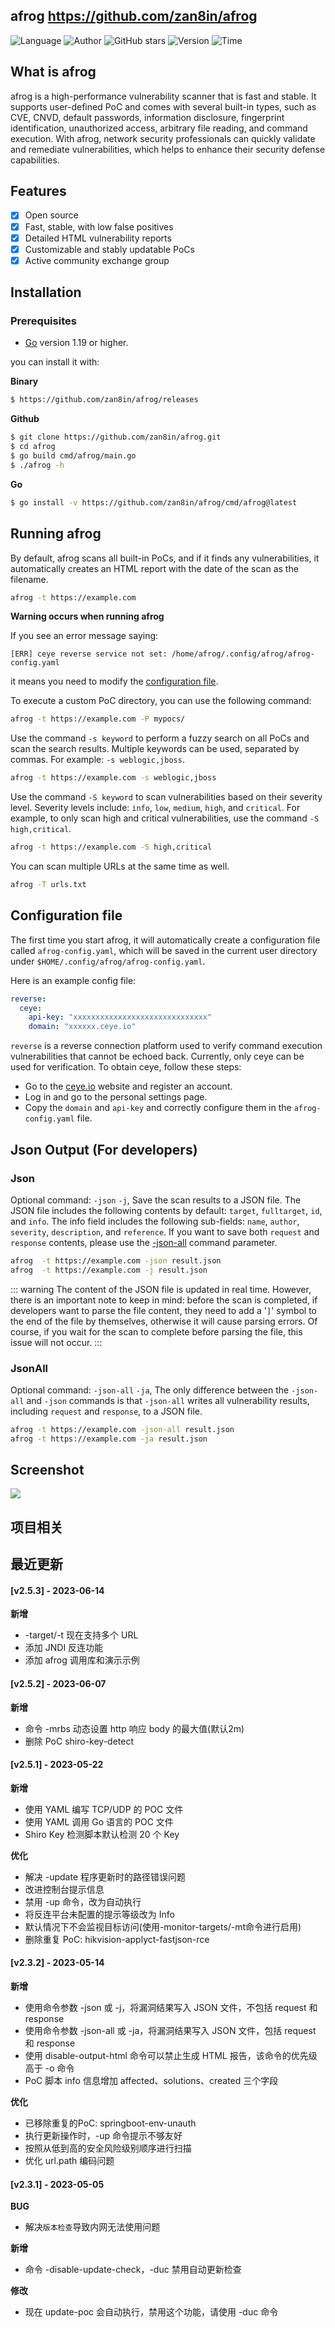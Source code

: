 ## afrog <https://github.com/zan8in/afrog>
<!--auto_detail_badge_begin_0b490ffb61b26b45de3ea5d7dd8a582e-->
![Language](https://img.shields.io/badge/Language-Golang-blue)
![Author](https://img.shields.io/badge/Author-zan8in-orange)
![GitHub stars](https://img.shields.io/github/stars/zan8in/afrog.svg?style=flat&logo=github)
![Version](https://img.shields.io/badge/Version-V2.5.3-red)
![Time](https://img.shields.io/badge/Join-20220615-green)
<!--auto_detail_badge_end_fef74f2d7ea73fcc43ff78e05b1e7451-->

## What is afrog

afrog is a high-performance vulnerability scanner that is fast and stable. It supports user-defined PoC and comes with several built-in types, such as CVE, CNVD, default passwords, information disclosure, fingerprint identification, unauthorized access, arbitrary file reading, and command execution. With afrog, network security professionals can quickly validate and remediate vulnerabilities, which helps to enhance their security defense capabilities.

## Features

* [x] Open source
* [x] Fast, stable, with low false positives
* [x] Detailed HTML vulnerability reports
* [x] Customizable and stably updatable PoCs
* [x] Active community exchange group

## Installation

### Prerequisites

- [Go](https://go.dev/) version 1.19 or higher.

you can install it with:

**Binary**
```sh
$ https://github.com/zan8in/afrog/releases
```

**Github**
```sh
$ git clone https://github.com/zan8in/afrog.git
$ cd afrog
$ go build cmd/afrog/main.go
$ ./afrog -h
```

**Go**
```sh
$ go install -v https://github.com/zan8in/afrog/cmd/afrog@latest
```

## Running afrog

By default, afrog scans all built-in PoCs, and if it finds any vulnerabilities, it automatically creates an HTML report with the date of the scan as the filename.

```sh
afrog -t https://example.com
```

**Warning occurs when running afrog**

If you see an error message saying:
```
[ERR] ceye reverse service not set: /home/afrog/.config/afrog/afrog-config.yaml
```
it means you need to modify the [configuration file](#configuration-file).

To execute a custom PoC directory, you can use the following command:

```sh
afrog -t https://example.com -P mypocs/
```

Use the command `-s keyword` to perform a fuzzy search on all PoCs and scan the search results. Multiple keywords can be used, separated by commas. For example: `-s weblogic,jboss`.

```sh
afrog -t https://example.com -s weblogic,jboss
```

Use the command `-S keyword` to scan vulnerabilities based on their severity level. Severity levels include: `info`, `low`, `medium`, `high`, and `critical`. For example, to only scan high and critical vulnerabilities, use the command `-S high,critical`.

```sh
afrog -t https://example.com -S high,critical
```

You can scan multiple URLs at the same time as well.

```sh
afrog -T urls.txt
```

## Configuration file

The first time you start afrog, it will automatically create a configuration file called `afrog-config.yaml`, which will be saved in the current user directory under `$HOME/.config/afrog/afrog-config.yaml`.

Here is an example config file:

```yaml
reverse:
  ceye:
    api-key: "xxxxxxxxxxxxxxxxxxxxxxxxxxxxxx"
    domain: "xxxxxx.ceye.io"
```

`reverse` is a reverse connection platform used to verify command execution vulnerabilities that cannot be echoed back. Currently, only ceye can be used for verification. To obtain ceye, follow these steps:

- Go to the [ceye.io](http://ceye.io/) website and register an account.
- Log in and go to the personal settings page.
- Copy the `domain` and `api-key` and correctly configure them in the `afrog-config.yaml` file.


## Json Output (For developers)

### Json
Optional command: `-json` `-j`, Save the scan results to a JSON file. The JSON file includes the following contents by default: `target`, `fulltarget`, `id`, and `info`. The info field includes the following sub-fields: `name`, `author`, `severity`, `description`, and `reference`. If you want to save both `request` and `response` contents, please use the [-json-all](#jsonall) command parameter.

```sh
afrog  -t https://example.com -json result.json
afrog  -t https://example.com -j result.json
```

::: warning
The content of the JSON file is updated in real time. However, there is an important note to keep in mind: before the scan is completed, if developers want to parse the file content, they need to add a '`]`' symbol to the end of the file by themselves, otherwise it will cause parsing errors. Of course, if you wait for the scan to complete before parsing the file, this issue will not occur.
:::


### JsonAll

Optional command: `-json-all` `-ja`, The only difference between the `-json-all` and `-json` commands is that `-json-all` writes all vulnerability results, including `request` and `response`, to a JSON file.

```sh
afrog -t https://example.com -json-all result.json
afrog -t https://example.com -ja result.json
```


## Screenshot

![](https://github.com/zan8in/afrog/blob/main/images/1.png)

<!--auto_detail_active_begin_e1c6fb434b6f0baf6912c7a1934f772b-->
## 项目相关


## 最近更新

#### [v2.5.3] - 2023-06-14

**新增**  
- -target/-t 现在支持多个 URL  
- 添加 JNDI 反连功能  
- 添加 afrog 调用库和演示示例

#### [v2.5.2] - 2023-06-07

**新增**  
- 命令 -mrbs 动态设置 http 响应 body 的最大值(默认2m)  
- 删除 PoC shiro-key-detect

#### [v2.5.1] - 2023-05-22

**新增**  
- 使用 YAML 编写 TCP/UDP 的 POC 文件  
- 使用 YAML 调用 Go 语言的 POC 文件  
- Shiro Key 检测脚本默认检测 20 个 Key  

**优化**  
- 解决 -update 程序更新时的路径错误问题  
- 改进控制台提示信息  
- 禁用 -up 命令，改为自动执行  
- 将反连平台未配置的提示等级改为 Info  
- 默认情况下不会监视目标访问(使用-monitor-targets/-mt命令进行启用)  
- 删除重复 PoC: hikvision-applyct-fastjson-rce

#### [v2.3.2] - 2023-05-14

**新增**  
- 使用命令参数 -json 或 -j，将漏洞结果写入 JSON 文件，不包括 request 和 response  
- 使用命令参数 -json-all 或 -ja，将漏洞结果写入 JSON 文件，包括 request 和 response  
- 使用 disable-output-html 命令可以禁止生成 HTML 报告，该命令的优先级高于 -o 命令  
- PoC 脚本 info 信息增加 affected、solutions、created 三个字段  

**优化**  
- 已移除重复的PoC: springboot-env-unauth  
- 执行更新操作时，-up 命令提示不够友好  
- 按照从低到高的安全风险级别顺序进行扫描  
- 优化 url.path 编码问题

#### [v2.3.1] - 2023-05-05

**BUG**  
- 解决`版本检查`导致内网无法使用问题  

**新增**  
- 命令 -disable-update-check，-duc 禁用自动更新检查  

**修改**  
- 现在 update-poc 会自动执行，禁用这个功能，请使用 -duc 命令

<!--auto_detail_active_end_f9cf7911015e9913b7e691a7a5878527-->
